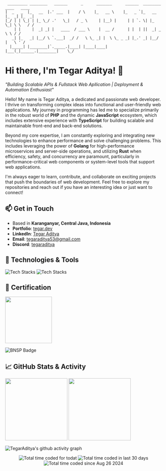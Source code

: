 ```
 _________ ________   ______      _      _______      ______  ________ ____   ____  
|  _   _  |_   __  |.' ___  |    / \    |_   __ \    |_   _ `|_   __  |_  _| |_  _| 
|_/ | | \_| | |_ \_/ .'   \_|   / _ \     | |__) |     | | `. \| |_ \_| \ \   / /   
    | |     |  _| _| |   ____  / ___ \    |  __ /      | |  | ||  _| _   \ \ / /    
   _| |_   _| |__/ \ `.___]  _/ /   \ \_ _| |  \ \_ _ _| |_.' _| |__/ |   \ ' /     
  |_____| |________|`._____.|____| |____|____| |___(_|______.|________|    \_/      

```                                                                                                                
                                                                                                                

# Hi there, I'm Tegar Aditya! 👋

_"Building Scalable APIs & Fullstack Web Apllication | Deployment & Automation Enthusiast"_

Hello! My name is Tegar Aditya, a dedicated and passionate web developer. I thrive on transforming complex ideas into functional and user-friendly web applications. My journey in programming has led me to specialize primarily in the robust world of **PHP** and the dynamic **JavaScript** ecosystem, which includes extensive experience with **TypeScript** for building scalable and maintainable front-end and back-end solutions.

Beyond my core expertise, I am constantly exploring and integrating new technologies to enhance performance and solve challenging problems. This includes leveraging the power of **Golang** for high-performance microservices and server-side operations, and utilizing **Rust** when efficiency, safety, and concurrency are paramount, particularly in performance-critical web components or system-level tools that support web applications.

I'm always eager to learn, contribute, and collaborate on exciting projects that push the boundaries of web development. Feel free to explore my repositories and reach out if you have an interesting idea or just want to connect!

## 📫 Get in Touch
- Based in **Karanganyar, Central Java, Indonesia**
- **Portfolio**: [tegar.dev](https://tegar.dev)
- **LinkedIn**: [Tegar Aditya](https://www.linkedin.com/in/tegar-aditya/)
- **Email**: [tegaraditya53@gmail.com](mailto:tegaraditya53@gmail.com)
- **Discord**: [tegaraditya](https://discord.com/users/701324869085691975)

## 🔧 Technologies & Tools

<p>

![Tech Stacks][tech_stack_1]
![Tech Stacks][tech_stack_2]

</p>

## 📃 Certification

<img height=150 src="https://lsp.uns.ac.id/wp-content/smush-webp/2025/04/logo-lsp-putih.png.webp" />

![BNSP Badge][bnsp_badge]

## 📈 GitHub Stats & Activity

<p align="left">
  <img height=200 src="https://github-readme-stats.vercel.app/api?username=TegarAditya&show_icons=true&theme=dark&count_private=true" />
  <img height=200 src="https://github-readme-stats.vercel.app/api/top-langs/?username=TegarAditya&layout=compact&langs_count=8&theme=dark&hide=blade,css,html,mdx,plpgsql,astro,scss"/>
</p>

![TegarAditya's github activity graph][activity_graph]

<p align="center">
   <img src="https://wakapi.tegar.dev/api/badge/tegaraditya/interval:today?label=today" alt="Total time coded for todat" />
   <img src="https://wakapi.tegar.dev/api/badge/tegaraditya/interval:30_days?label=last%2030d" alt="Total time coded in last 30 days" />
   <img src="https://img.shields.io/endpoint?url=https://wakapi.tegar.dev/api/compat/shields/v1/tegaraditya/interval:all_time&label=All%20time&color=blue" alt="Total time coded since Aug 26 2024" />
</p>

<!--
**TegarAditya/tegaraditya** is a ✨ _special_ ✨ repository because its `README.md` (this file) appears on your GitHub profile.

Here are some ideas to get you started:

- 🔭 I’m currently working on ...
- 🌱 I’m currently learning ...
- 👯 I’m looking to collaborate on ...
- 🤔 I’m looking for help with ...
- 💬 Ask me about ...
- 📫 How to reach me: ...
- 😄 Pronouns: ...
- ⚡ Fun fact: ...
-->


[tech_stack_1]: https://go-skill-icons.vercel.app/api/icons?i=php,js,ts,go,rust,laravel,fiber,express,hono,elysia,prisma,svelte,vue,nuxtjs&perline=7
[tech_stack_2]: https://go-skill-icons.vercel.app/api/icons?i=mysql,postgres,mongodb,redis,vscode,neovim,git,postman,docker,nginx,prometheus,grafana,windows,linux&perline=7
[bnsp_badge]: https://img.shields.io/badge/BNSP-No.%20Reg.%20TIK%201847%2000000073%202024-blue
[activity_graph]: https://github-readme-activity-graph.vercel.app/graph?username=TegarAditya&bg_color=0d1117&color=ffffff&line=025cda&point=7d7d7d&area=true
